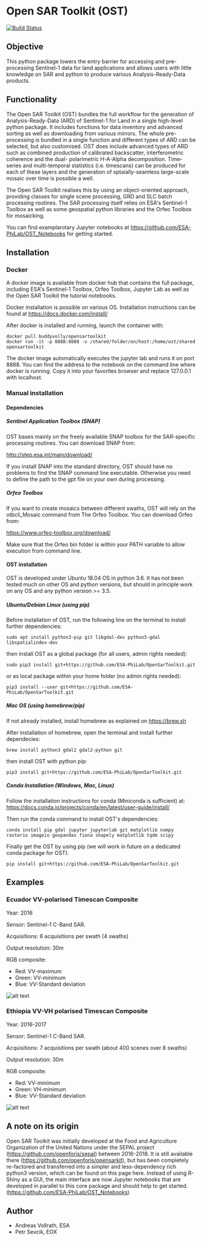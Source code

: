 # Open SAR Toolkit (OST)

[![Build Status](https://travis-ci.org/Scartography/OpenSarToolkit.svg?branch=master)](https://travis-ci.org/Scartography/OpenSarToolkit)

## Objective

This python package lowers the entry barrier for accessing and pre-processing 
Sentinel-1 data for land applications and allows users with little knowledge 
on SAR and python to produce various Analysis-Ready-Data products.

## Functionality

The Open SAR Toolkit (OST) bundles the full workflow for the generation of 
Analysis-Ready-Data (ARD) of Sentinel-1 for Land in a single high-level 
python package. It includes functions for data inventory and advanced sorting 
as well as downloading from various mirrors. The whole pre-processing is 
bundled in a single function and different types of ARD can be selected,
but also customised. OST does include advanced types of ARD such as combined
production of calibrated backscatter, interferometric coherence and the dual-
polarimetric H-A-Alpha decomposition. Time-series and multi-temporal statistics
(i.e. timescans) can be produced for each of these layers and the generation of 
sptaially-seamless large-scale mosaic over time is possible a well.

The Open SAR Toolkit realises this by using an object-oriented approach, 
providing classes for single scene processing, GRD and SLC batch processing 
routines. The SAR processing itself relies on ESA's Sentinel-1 Toolbox as well 
as some geospatial python libraries and the Orfeo Toolbox for mosaicking.

You can find examplarotary Jupyter notebooks at 
https://github.com/ESA-PhiLab/OST_Notebooks for getting started. 

## Installation

### Docker 

A docker image is available from docker hub that contains the full package, 
including ESA's Sentinel-1 Toolbox, Orfeo Toolbox, Jupyter Lab as well
as the Open SAR Toolkit the tutorial notebooks.

Docker installation is possible on various OS. Installation instructions can be 
found at https://docs.docker.com/install/

After docker is installed and running, launch the container with:

```
docker pull buddyvolly/opensartoolkit
docker run -it -p 8888:8888 -v /shared/folder/on/host:/home/ost/shared opensartoolkit
```

The docker image automatically executes the jupyter lab and runs it on 
port 8888. You can find the address to the notebook on the command line where 
docker is running. Copy it into your favorites browser and replace 
127.0.0.1 with localhost.


### Manual installation

#### Dependencies

##### Sentinel Application Toolbox (SNAP)

OST bases mainly on the freely available SNAP toolbox for the 
SAR-specific processing routines. You can download SNAP from:

http://step.esa.int/main/download/

If you install SNAP into the standard directory, OST should have no problems 
to find the SNAP command line executable. Otherwise you need to define the path 
to the gpt file on your own during processing.

##### Orfeo Toolbox

If you want to create mosaics between different swaths, OST will rely on the 
otbcli_Mosaic command from The Orfeo Toolbox. You can download Orfeo from:

https://www.orfeo-toolbox.org/download/

Make sure that the Orfeo bin folder is within your PATH variable to allow 
execution from command line.

#### OST installation

OST is developed under Ubuntu 18.04 OS in python 3.6. It has not been tested 
much on other OS and python versions, but should in principle work on any OS 
and any python version >= 3.5.

##### Ubuntu/Debian Linux (using pip)

Before installation of OST, run the following line on the terminal to 
install further dependencies:

```
sudo apt install python3-pip git libgdal-dev python3-gdal libspatialindex-dev
```

then install OST as a global package (for all users, admin rights needed):

```
sudo pip3 install git+https://github.com/ESA-PhiLab/OpenSarToolkit.git
```

or as local package within your home folder (no admin rights needed):

```
pip3 install --user git+https://github.com/ESA-PhiLab/OpenSarToolkit.git
```


##### Mac OS (using homebrew/pip)

If not already installed, install homebrew as explained on https://brew.sh

After installation of homebrew, open the terminal and install 
further dependecies:

```
brew install python3 gdal2 gdal2-python git
```

then install OST with python pip:
```
pip3 install git+https://github.com/ESA-PhiLab/OpenSarToolkit.git
```


##### Conda Installation (Windows, Mac, Linux)

Follow the installation instructions for conda (Miniconda is sufficient) at:
https://docs.conda.io/projects/conda/en/latest/user-guide/install/

Then run the conda command to install OST's dependencies:
```
conda install pip gdal jupyter jupyterlab git matplotlib numpy rasterio imageio geopandas fiona shapely matplotlib tqdm scipy
```

Finally get the OST by using pip 
(we will work in future on a dedicated conda package for OST).
```
pip install git+https://github.com/ESA-PhiLab/OpenSarToolkit.git
```


## Examples

### Ecuador VV-polarised Timescan Composite

Year: 2016

Sensor: Sentinel-1 C-Band SAR.

Acquisitions: 6 acquisitions per swath (4 swaths)

Output resolution: 30m

RGB composite:
  - Red: VV-maximum
  - Green: VV-minimum
  - Blue: VV-Standard deviation

![alt text](https://github.com/openforis/opensarkit/raw/master/shiny/www/ecuador_VV_max_min_std.png)

### Ethiopia VV-VH polarised Timescan Composite

Year: 2016-2017

Sensor: Sentinel-1 C-Band SAR.

Acquisitions: 7 acquisitions per swath (about 400 scenes over 8 swaths)

Output resolution: 30m

RGB composite:
  - Red: VV-minimum
  - Green: VH-minimum
  - Blue: VV-Standard deviation

![alt text](https://github.com/openforis/opensarkit/raw/master/shiny/www/eth_vvvh_ts.jpeg)


## A note on its origin

Open SAR Toolkit was initially developed at the Food and Agriculture 
Organization of the United Nations under the SEPAL project 
(https://github.com/openforis/sepal) between 2016-2018. 
It is still available there (https://github.com/openforis/opensarkit), 
but has been completely re-factored and transferred into a simpler and 
less-dependency rich python3 version, which can be found on this page here. 
Instead of using R-Shiny as a GUI, the main interface are now Jupyter notebooks 
that are developed in parallel to this core package and should help to get started.
(https://github.com/ESA-PhiLab/OST_Notebooks) 


## Author

- Andreas Vollrath, ESA
- Petr Sevcik, EOX
